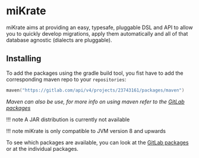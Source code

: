 # miKrate

miKrate aims at providing an easy, typesafe, pluggable DSL and API to allow you to quickly develop migrations, apply
them automatically and all of that database agnostic (dialects are pluggable).

## Installing

To add the packages using the gradle build tool, you fist have to add the corresponding maven repo to
your `repositories`:

```kotlin
maven("https://gitlab.com/api/v4/projects/23743161/packages/maven")
```

_Maven can also be use, for more info on using maven refer to
the [GitLab packages](https://gitlab.com/factory-org/tools/mikrate/-/packages)_

!!! note A JAR distribution is currently not available

!!! note miKrate is only compatible to JVM version 8 and upwards

To see which packages are available, you can look at
the [GitLab packages](https://gitlab.com/factory-org/tools/mikrate/-/packages) or at the individual packages.
